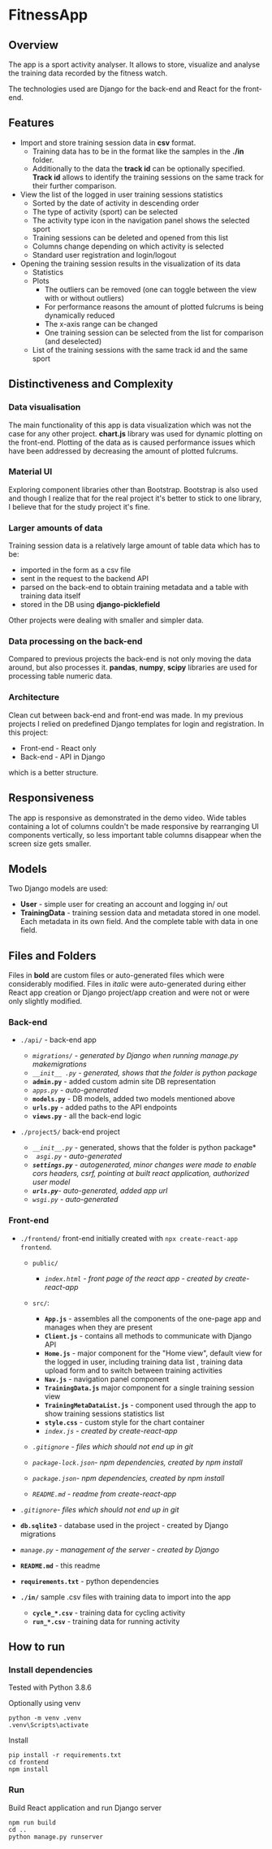 # FitnessApp
## Overview
The app is a sport activity analyser. It allows to store, visualize and analyse the training data recorded by the fitness watch.

The technologies used are Django for the back-end and React for the front-end.
## Features
* Import and store training session data  in **csv** format.
  * Training data has to be in the format like the samples in the **./in** folder.
  * Additionally to the data  the **track id** can be optionally specified. **Track id** allows to identify the training sessions on the same track for their further comparison.
* View the list of the logged in user training sessions statistics
  * Sorted by the date of activity in descending order
  * The type of activity (sport) can be selected
  * The activity type icon in the navigation panel shows the selected sport
  * Training sessions can be deleted and opened from this list
  * Columns change depending on which activity is selected
  * Standard user registration and login/logout
* Opening the training session results in the visualization of its data
    * Statistics
    * Plots
      * The outliers can be removed (one can toggle between the view with or without outliers)
      * For performance reasons the amount of plotted fulcrums is being dynamically reduced
      * The x-axis range can be changed
      * One training session can be selected from the list for comparison (and deselected)
    * List of the training sessions with the same track id and the same sport
   
## Distinctiveness and Complexity
### Data visualisation
 The main functionality of this app is data visualization which was not the case for any other project. **chart.js** library was used for dynamic plotting on the front-end. Plotting of the data as is caused performance issues which have been addressed by decreasing the amount of plotted fulcrums.

### Material UI
Exploring component libraries other than Bootstrap. Bootstrap is also used and though I realize that for the real project it's better to stick to one library, I believe that for the study project it's fine.

### Larger amounts of data
Training session data is a relatively large amount of table data which has to be:
* imported in the form as a csv file
* sent in the request to the backend API
* parsed on the back-end to obtain training metadata and a table with training data itself
* stored in the DB using **django-picklefield**

Other projects were dealing with smaller and simpler data.

### Data processing on the back-end
Compared to previous projects the back-end is not only moving the data around, but also processes it. **pandas**, **numpy**, **scipy** libraries are used for processing table numeric data.

### Architecture
Clean cut between back-end and front-end was made. In my previous projects I relied on predefined Django templates for login and registration. In this project:
  * Front-end - React only
  * Back-end - API in Django
  
which is a better structure.

## Responsiveness
The app is responsive as demonstrated in the demo video. Wide tables containing a lot of columns couldn't be made responsive by rearranging UI components vertically, so less important table columns disappear when the screen size gets smaller.

## Models
Two Django models are used:
* **User** - simple user for creating an account and logging in/ out
* **TrainingData** - training session data and metadata stored in one model. Each metadata in its own field. And the complete table with data in one field.


 
## Files and Folders
Files in **bold** are custom files or auto-generated files which were considerably modified.
Files in *italic* were auto-generated during either React app creation or Django project/app creation and were not or were only slightly modified.
### Back-end
* `./api/` - back-end app
  * *`migrations/` - generated by Django when running manage.py makemigrations*
  * *`__init__ .py` - generated, shows that the folder is python package*
  * **`admin.py`** - added custom admin site DB representation
  * *`apps.py` - auto-generated*
  * **`models.py`** - DB models, added two models mentioned above
  * **`urls.py`** - added paths to the API endpoints
  * **`views.py`** - all the back-end logic
 
* `./project5/` back-end project
  * *`__init__.py`* - generated, shows that the folder is python package*
  * *` asgi.py` - auto-generated*
  * ***`settings.py`** - autogenerated, minor changes were made to enable cors headers, csrf, pointing at built react application, authorized user model*
  * ***`urls.py`**- auto-generated, added app url*
  * *`wsgi.py` - auto-generated*

### Front-end
* `./frontend/` front-end initially created with `npx create-react-app frontend`.
 
  * `public/`
    * *`index.html` - front page of the react app - created by create-react-app*
 
  * `src/`:
    * **`App.js`** - assembles all the components of the one-page app and manages when they are present
    * **`Client.js`** - contains all methods to communicate with Django API
    * **`Home.js`** - major component for the "Home view", default view for the logged in user, including training data list , training data upload form and to switch between training activities
    * **`Nav.js`** - navigation panel component
    * **`TrainingData.js`** major component for a single training session view
    * **`TrainingMetaDataList.js`** - component used through the app to show training sessions statistics list
    * **`style.css`** - custom style for the chart container
    * *`index.js` - created by create-react-app*
 
  * *`.gitignore` - files which should not end up in git*
  * *`package-lock.json`- npm dependencies, created by npm install*
  * *`package.json`- npm dependencies, created by npm install*
  * *`README.md` - readme from create-react-app*
 
* *`.gitignore`- files which should not end up in git*
* **`db.sqlite3`** - database used in the project - created by Django migrations
* *`manage.py` - management of the server - created by Django*
* **`README.md`** - this readme
* **`requirements.txt`** - python dependencies

* **`./in/`** sample .csv files with training data to import into the app
  * **`cycle_*.csv`** - training data for cycling activity
  * **`run_*.csv`** - training data for running activity
 
## How to run
### Install dependencies
Tested with Python 3.8.6

Optionally using venv
```
python -m venv .venv
.venv\Scripts\activate
```
Install
```
pip install -r requirements.txt
cd frontend
npm install
```
### Run

Build React application and run Django server
```
npm run build
cd ..
python manage.py runserver
```